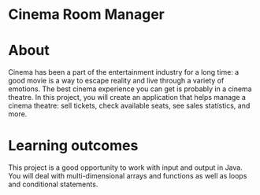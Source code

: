 # Cinema Room Manager

# About 
Cinema has been a part of the entertainment industry for a long time: a good movie is a way to escape reality and live through a variety of emotions. The best cinema experience you can get is probably in a cinema theatre. In this project, you will create an application that helps manage a cinema theatre: sell tickets, check available seats, see sales statistics, and more.

# Learning outcomes
This project is a good opportunity to work with input and output in Java. You will deal with multi-dimensional arrays and functions as well as loops and conditional statements.
